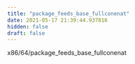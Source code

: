 ```yaml
---
title: "package_feeds_base_fullconenat"
date: 2021-05-17 21:39:44.937816
hidden: false
draft: false
---
```


x86/64/package_feeds_base_fullconenat

